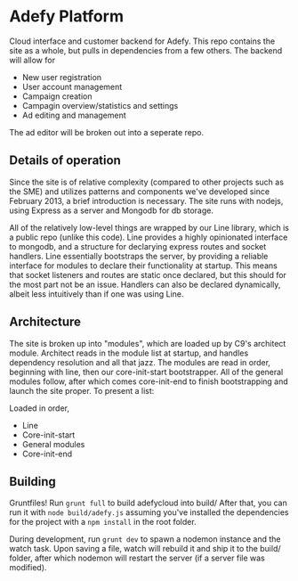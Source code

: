 Adefy Platform
=====================================

Cloud interface and customer backend for Adefy. This repo contains the site as
a whole, but pulls in dependencies from a few others. The backend will allow for

* New user registration
* User account management
* Campaign creation
* Campagin overview/statistics and settings
* Ad editing and management

The ad editor will be broken out into a seperate repo.

Details of operation
--------------------
Since the site is of relative complexity (compared to other projects such as
the SME) and utilizes patterns and components we've developed since February
2013, a brief introduction is necessary. The site runs with nodejs, using
Express as a server and Mongodb for db storage.

All of the relatively low-level things are wrapped by our Line library, which
is a public repo (unlike this code). Line provides a highly opinionated
interface to mongodb, and a structure for declarying express routes and socket
handlers. Line essentially bootstraps the server, by providing a reliable
interface for modules to declare their functionality at startup. This means that
socket listeners and routes are static once declared, but this should for the
most part not be an issue. Handlers can also be declared dynamically, albeit
less intuitively than if one was using Line.

Architecture
------------
The site is broken up into "modules", which are loaded up by C9's architect
module. Architect reads in the module list at startup, and handles dependency
resolution and all that jazz. The modules are read in order, beginning with
line, then our core-init-start bootstrapper. All of the general modules follow,
after which comes core-init-end to finish bootstrapping and launch the site
proper. To present a list:

Loaded in order,
* Line
* Core-init-start
* General modules
* Core-init-end

Building
--------
Gruntfiles! Run `grunt full` to build adefycloud into build/ After that, you
can run it with `node build/adefy.js` assuming you've installed the dependencies
for the project with a `npm install` in the root folder.

During development, run `grunt dev` to spawn a nodemon instance and the watch
task. Upon saving a file, watch will rebuild it and ship it to the build/
folder, after which nodemon will restart the server (if a server file was
modified).